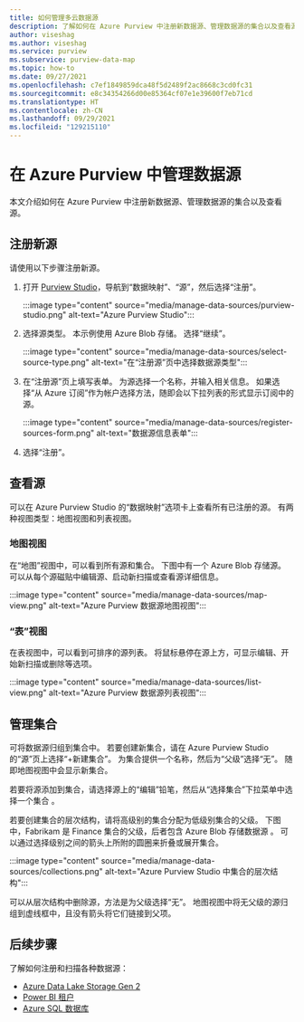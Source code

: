 ```yaml
---
title: 如何管理多云数据源
description: 了解如何在 Azure Purview 中注册新数据源、管理数据源的集合以及查看源。
author: viseshag
ms.author: viseshag
ms.service: purview
ms.subservice: purview-data-map
ms.topic: how-to
ms.date: 09/27/2021
ms.openlocfilehash: c7ef1849859dca48f5d2489f2ac8668c3cd0fc31
ms.sourcegitcommit: e8c34354266d00e85364cf07e1e39600f7eb71cd
ms.translationtype: HT
ms.contentlocale: zh-CN
ms.lasthandoff: 09/29/2021
ms.locfileid: "129215110"
---
```

# <a name="manage-data-sources-in-azure-purview"></a>在 Azure Purview 中管理数据源

本文介绍如何在 Azure Purview 中注册新数据源、管理数据源的集合以及查看源。

## <a name="register-a-new-source"></a>注册新源

请使用以下步骤注册新源。

1. 打开 [Purview Studio](https://web.purview.azure.com/resource/)，导航到“数据映射”、“源”，然后选择“注册”。  

   :::image type="content" source="media/manage-data-sources/purview-studio.png" alt-text="Azure Purview Studio":::

1. 选择源类型。 本示例使用 Azure Blob 存储。 选择“继续”。

   :::image type="content" source="media/manage-data-sources/select-source-type.png" alt-text="在“注册源”页中选择数据源类型":::

2. 在“注册源”页上填写表单。 为源选择一个名称，并输入相关信息。 如果选择“从 Azure 订阅”作为帐户选择方法，随即会以下拉列表的形式显示订阅中的源。

   :::image type="content" source="media/manage-data-sources/register-sources-form.png" alt-text="数据源信息表单":::

3. 选择“注册”。

## <a name="view-sources"></a>查看源

可以在 Azure Purview Studio 的“数据映射”选项卡上查看所有已注册的源。 有两种视图类型：地图视图和列表视图。

### <a name="map-view"></a>地图视图

在“地图”视图中，可以看到所有源和集合。 下图中有一个 Azure Blob 存储源。 可以从每个源磁贴中编辑源、启动新扫描或查看源详细信息。

:::image type="content" source="media/manage-data-sources/map-view.png" alt-text="Azure Purview 数据源地图视图":::

### <a name="table-view"></a>“表”视图

在表视图中，可以看到可排序的源列表。 将鼠标悬停在源上方，可显示编辑、开始新扫描或删除等选项。

:::image type="content" source="media/manage-data-sources/list-view.png" alt-text="Azure Purview 数据源列表视图":::

## <a name="manage-collections"></a>管理集合

可将数据源归组到集合中。 若要创建新集合，请在 Azure Purview Studio 的“源”页上选择“+新建集合”。 为集合提供一个名称，然后为“父级”选择“无”。 随即地图视图中会显示新集合。

若要将源添加到集合，请选择源上的“编辑”铅笔，然后从“选择集合”下拉菜单中选择一个集合 。

若要创建集合的层次结构，请将高级别的集合分配为低级别集合的父级。 下图中，Fabrikam 是 Finance 集合的父级，后者包含 Azure Blob 存储数据源 。 可以通过选择级别之间的箭头上所附的圆圈来折叠或展开集合。

:::image type="content" source="media/manage-data-sources/collections.png" alt-text="Azure Purview Studio 中集合的层次结构":::

可以从层次结构中删除源，方法是为父级选择“无”。 地图视图中将无父级的源归组到虚线框中，且没有箭头将它们链接到父项。

## <a name="next-steps"></a>后续步骤

了解如何注册和扫描各种数据源：

* [Azure Data Lake Storage Gen 2](register-scan-adls-gen2.md)
* [Power BI 租户](register-scan-power-bi-tenant.md)
* [Azure SQL 数据库](register-scan-azure-sql-database.md)

